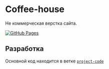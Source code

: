 
# Coffee-house
Не коммерческая верстка сайта.

[![GitHub Pages](https://img.shields.io/badge/-GitHub%20Pages-blue?style=flat-square)](https://Artynskij.github.io/coffee-house/)

## Разработка

Основной код находится в ветке [`project-code`](https://github.com/Artynskij/coffee-house/tree/dev)
